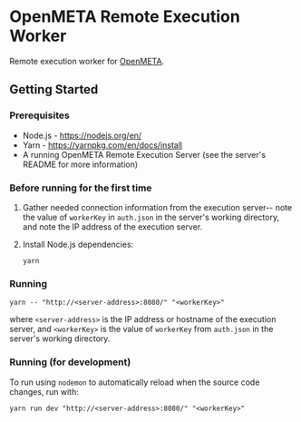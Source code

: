 # OpenMETA Remote Execution Worker

Remote execution worker for [OpenMETA](https://www.metamorphsoftware.com/openmeta/).

## Getting Started

### Prerequisites

  * Node.js - https://nodejs.org/en/
  * Yarn - https://yarnpkg.com/en/docs/install
  * A running OpenMETA Remote Execution Server (see the server's README for
    more information)

### Before running for the first time

 1. Gather needed connection information from the execution server--  note the
    value of `workerKey` in `auth.json` in the server's working directory, and
    note the IP address of the execution server.

 2. Install Node.js dependencies:

        yarn

### Running

    yarn -- "http://<server-address>:8080/" "<workerKey>"

where `<server-address>` is the IP address or hostname of the execution server,
and `<workerKey>` is the value of `workerKey` from `auth.json` in the server's
working directory.

### Running (for development)

To run using `nodemon` to automatically reload when the source code changes,
run with:

    yarn run dev "http://<server-address>:8080/" "<workerKey>"
